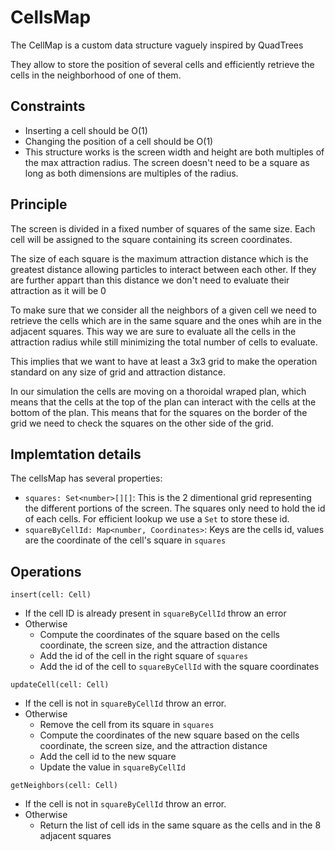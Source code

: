# CellsMap

The CellMap is a custom data structure vaguely inspired by QuadTrees

They allow to store the position of several cells and efficiently retrieve
the cells in the neighborhood of one of them.


## Constraints

- Inserting a cell should be O(1)
- Changing the position of a cell should be O(1)
- This structure works is the screen width and height are both multiples of the max attraction radius. The screen doesn't need to be a square as long as both dimensions are multiples of the radius.

## Principle

The screen is divided in a fixed number of squares of the same size.
Each cell will be assigned to the square containing its screen coordinates.

The size of each square is the maximum attraction distance which is the greatest distance
allowing particles to interact between each other. If they are further appart than this
distance we don't need to evaluate their attraction as it will be 0

To make sure that we consider all the neighbors of a given cell we need to retrieve
the cells which are in the same square and the ones whih are in the adjacent squares.
This way we are sure to evaluate all the cells in the attraction radius while still minimizing
the total number of cells to evaluate.

This implies that we want to have at least a 3x3 grid to make the operation standard on any size
of grid and attraction distance.

In our simulation the cells are moving on a thoroidal wraped plan, which means that the
cells at the top of the plan can interact with the cells at the bottom of the plan.
This means that for the squares on the border of the grid we need to check the squares on the
other side of the grid.


## Implemtation details

The cellsMap has several properties:

 - `squares: Set<number>[][]`: This is the 2 dimentional grid representing the different portions of the screen. The squares only need to hold the id of each cells. For efficient lookup we use a `Set` to store these id.
 - `squareByCellId: Map<number, Coordinates>`: Keys are the cells id, values are the coordinate of the cell's square in `squares`


## Operations

`insert(cell: Cell)`

- If the cell ID is already present in `squareByCellId` throw an error
- Otherwise
    - Compute the coordinates of the square based on the cells coordinate, the screen size, and the attraction distance
    - Add the id of the cell in the right square of `squares`
    - Add the id of the cell to `squareByCellId` with the square coordinates

`updateCell(cell: Cell)`

- If the cell is not in `squareByCellId` throw an error.
- Otherwise
    - Remove the cell from its square in `squares`
    - Compute the coordinates of the new square based on the cells coordinate, the screen size, and the attraction distance
    - Add the cell id to the new square
    - Update the value in `squareByCellId`

`getNeighbors(cell: Cell)`

- If the cell is not in `squareByCellId` throw an error.
- Otherwise
    - Return the list of cell ids in the same square as the cells and in the 8 adjacent squares
